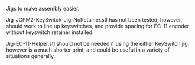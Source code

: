 Jigs to make assembly easier.

Jig-JCPM2-KeySwitch-Jig-NoRetainer.stl has not been tested, however, should work
to line up keyswitches, and provide spacing for EC-11 encoder without keyswitch retainer installed.

Jig-EC-11-Helper.stl should not be needed if using the either KeySwitch jig, however
is a much shorter print, and could be useful in a variety of situations generally.
